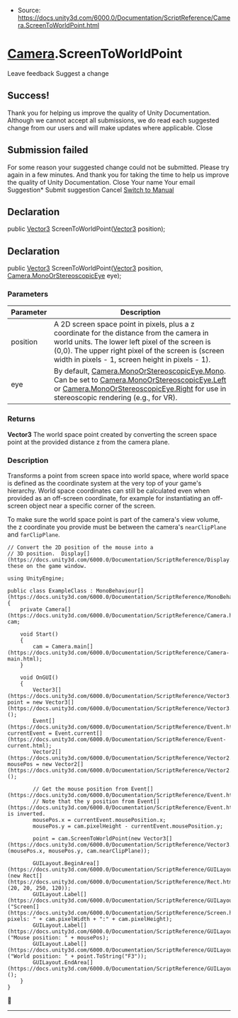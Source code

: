 * Source: https://docs.unity3d.com/6000.0/Documentation/ScriptReference/Camera.ScreenToWorldPoint.html

#  [Camera](https://docs.unity3d.com/6000.0/Documentation/ScriptReference/Camera.html).ScreenToWorldPoint
Leave feedback
Suggest a change
## Success!
Thank you for helping us improve the quality of Unity Documentation. Although we cannot accept all submissions, we do read each suggested change from our users and will make updates where applicable.
Close
## Submission failed
For some reason your suggested change could not be submitted. Please <a>try again</a> in a few minutes. And thank you for taking the time to help us improve the quality of Unity Documentation.
Close
Your name Your email Suggestion* Submit suggestion
Cancel
[Switch to Manual](https://docs.unity3d.com/6000.0/Documentation/Manual/class-Camera.html "Go to Camera Component in the Manual")
## Declaration
public [Vector3](https://docs.unity3d.com/6000.0/Documentation/ScriptReference/Vector3.html) ScreenToWorldPoint([Vector3](https://docs.unity3d.com/6000.0/Documentation/ScriptReference/Vector3.html) position); 
## Declaration
public [Vector3](https://docs.unity3d.com/6000.0/Documentation/ScriptReference/Vector3.html) ScreenToWorldPoint([Vector3](https://docs.unity3d.com/6000.0/Documentation/ScriptReference/Vector3.html) position, [Camera.MonoOrStereoscopicEye](https://docs.unity3d.com/6000.0/Documentation/ScriptReference/Camera.MonoOrStereoscopicEye.html) eye); 
### Parameters
Parameter | Description  
---|---  
position | A 2D screen space point in pixels, plus a z coordinate for the distance from the camera in world units. The lower left pixel of the screen is (0,0). The upper right pixel of the screen is (screen width in pixels - 1, screen height in pixels - 1).  
eye | By default, [Camera.MonoOrStereoscopicEye.Mono](https://docs.unity3d.com/6000.0/Documentation/ScriptReference/Camera.MonoOrStereoscopicEye.Mono.html). Can be set to [Camera.MonoOrStereoscopicEye.Left](https://docs.unity3d.com/6000.0/Documentation/ScriptReference/Camera.MonoOrStereoscopicEye.Left.html) or [Camera.MonoOrStereoscopicEye.Right](https://docs.unity3d.com/6000.0/Documentation/ScriptReference/Camera.MonoOrStereoscopicEye.Right.html) for use in stereoscopic rendering (e.g., for VR).  
### Returns
**Vector3** The world space point created by converting the screen space point at the provided distance z from the camera plane. 
### Description
Transforms a point from screen space into world space, where world space is defined as the coordinate system at the very top of your game's hierarchy.
World space coordinates can still be calculated even when provided as an off-screen coordinate, for example for instantiating an off-screen object near a specific corner of the screen.  
  
To make sure the world space point is part of the camera's view volume, the z coordinate you provide must be between the camera's `nearClipPlane` and `farClipPlane`. 
```
// Convert the 2D position of the mouse into a
// 3D position.  Display[](https://docs.unity3d.com/6000.0/Documentation/ScriptReference/Display.html) these on the game window.  
  
using UnityEngine;  
  
public class ExampleClass : MonoBehaviour[](https://docs.unity3d.com/6000.0/Documentation/ScriptReference/MonoBehaviour.html)
{
    private Camera[](https://docs.unity3d.com/6000.0/Documentation/ScriptReference/Camera.html) cam;  
  
    void Start()
    {
        cam = Camera.main[](https://docs.unity3d.com/6000.0/Documentation/ScriptReference/Camera-main.html);
    }  
  
    void OnGUI()
    {
        Vector3[](https://docs.unity3d.com/6000.0/Documentation/ScriptReference/Vector3.html) point = new Vector3[](https://docs.unity3d.com/6000.0/Documentation/ScriptReference/Vector3.html)();
        Event[](https://docs.unity3d.com/6000.0/Documentation/ScriptReference/Event.html)   currentEvent = Event.current[](https://docs.unity3d.com/6000.0/Documentation/ScriptReference/Event-current.html);
        Vector2[](https://docs.unity3d.com/6000.0/Documentation/ScriptReference/Vector2.html) mousePos = new Vector2[](https://docs.unity3d.com/6000.0/Documentation/ScriptReference/Vector2.html)();  
  
        // Get the mouse position from Event[](https://docs.unity3d.com/6000.0/Documentation/ScriptReference/Event.html).
        // Note that the y position from Event[](https://docs.unity3d.com/6000.0/Documentation/ScriptReference/Event.html) is inverted.
        mousePos.x = currentEvent.mousePosition.x;
        mousePos.y = cam.pixelHeight - currentEvent.mousePosition.y;  
  
        point = cam.ScreenToWorldPoint(new Vector3[](https://docs.unity3d.com/6000.0/Documentation/ScriptReference/Vector3.html)(mousePos.x, mousePos.y, cam.nearClipPlane));  
  
        GUILayout.BeginArea[](https://docs.unity3d.com/6000.0/Documentation/ScriptReference/GUILayout.BeginArea.html)(new Rect[](https://docs.unity3d.com/6000.0/Documentation/ScriptReference/Rect.html)(20, 20, 250, 120));
        GUILayout.Label[](https://docs.unity3d.com/6000.0/Documentation/ScriptReference/GUILayout.Label.html)("Screen[](https://docs.unity3d.com/6000.0/Documentation/ScriptReference/Screen.html) pixels: " + cam.pixelWidth + ":" + cam.pixelHeight);
        GUILayout.Label[](https://docs.unity3d.com/6000.0/Documentation/ScriptReference/GUILayout.Label.html)("Mouse position: " + mousePos);
        GUILayout.Label[](https://docs.unity3d.com/6000.0/Documentation/ScriptReference/GUILayout.Label.html)("World position: " + point.ToString("F3"));
        GUILayout.EndArea[](https://docs.unity3d.com/6000.0/Documentation/ScriptReference/GUILayout.EndArea.html)();
    }
}

```

* * *
